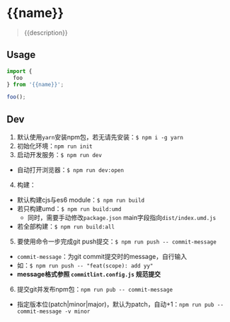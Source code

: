 # {{name}}
> {{description}}

## Usage

```js
import {
  foo
} from '{{name}}';

foo();
```

## Dev
1. 默认使用`yarn`安装npm包，若无请先安装：`$ npm i -g yarn`
2. 初始化环境：`npm run init`
3. 启动开发服务：`$ npm run dev`
  - 自动打开浏览器：`$ npm run dev:open`
4. 构建：
  - 默认构建cjs与es6 module：`$ npm run build`
  - 若只构建umd：`$ npm run build:umd`
    - 同时，需要手动修改`package.json` main字段指向`dist/index.umd.js`
  - 若全部构建：`$ npm run build:all`
5. 要使用命令一步完成git push提交：`$ npm run push -- commit-message`
  - `commit-message`：为git commit提交时的message，自行输入
  - 如：`$ npm run push -- "feat(scope): add yy"`
  - **message格式参照 `commitlint.config.js` 规范提交**
6. 提交git并发布npm包：`npm run pub -- commit-message`
  - 指定版本位(patch|minor|major)，默认为patch，自动+1：`npm run pub -- commit-message -v minor`